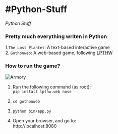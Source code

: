 #Python-Stuff
===
*Python Stuff*

### Pretty much everything writen in Python


1.`The Lost Plantet`: A text-based interactive game  
2. `Gothonweb`: A web-based game, following [LPTHW](http://learnpythonthehardway.org/)

### How to run the game? ###
![Armory](https://raw.github.com/Razique/Python-Stuff/master/gothonweb/static/armory.jpg)
1. Run the following command (as root):  
`pip install lpthw.web nose`

2. `cd gothonweb`  
3. `python bin/app.py`  
4. Open your browser, and go to:  
http://localhost:8080